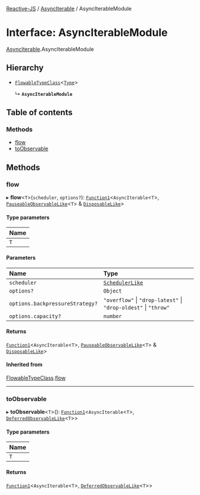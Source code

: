 [Reactive-JS](../README.md) / [AsyncIterable](../modules/AsyncIterable.md) / AsyncIterableModule

# Interface: AsyncIterableModule

[AsyncIterable](../modules/AsyncIterable.md).AsyncIterableModule

## Hierarchy

- [`FlowableTypeClass`](types.FlowableTypeClass.md)<[`Type`](../modules/AsyncIterable.md#type)\>

  ↳ **`AsyncIterableModule`**

## Table of contents

### Methods

- [flow](AsyncIterable.AsyncIterableModule.md#flow)
- [toObservable](AsyncIterable.AsyncIterableModule.md#toobservable)

## Methods

### flow

▸ **flow**<`T`\>(`scheduler`, `options?`): [`Function1`](../modules/functions.md#function1)<`AsyncIterable`<`T`\>, [`PauseableObservableLike`](types.PauseableObservableLike.md)<`T`\> & [`DisposableLike`](types.DisposableLike.md)\>

#### Type parameters

| Name |
| :------ |
| `T` |

#### Parameters

| Name | Type |
| :------ | :------ |
| `scheduler` | [`SchedulerLike`](types.SchedulerLike.md) |
| `options?` | `Object` |
| `options.backpressureStrategy?` | ``"overflow"`` \| ``"drop-latest"`` \| ``"drop-oldest"`` \| ``"throw"`` |
| `options.capacity?` | `number` |

#### Returns

[`Function1`](../modules/functions.md#function1)<`AsyncIterable`<`T`\>, [`PauseableObservableLike`](types.PauseableObservableLike.md)<`T`\> & [`DisposableLike`](types.DisposableLike.md)\>

#### Inherited from

[FlowableTypeClass](types.FlowableTypeClass.md).[flow](types.FlowableTypeClass.md#flow)

___

### toObservable

▸ **toObservable**<`T`\>(): [`Function1`](../modules/functions.md#function1)<`AsyncIterable`<`T`\>, [`DeferredObservableLike`](types.DeferredObservableLike.md)<`T`\>\>

#### Type parameters

| Name |
| :------ |
| `T` |

#### Returns

[`Function1`](../modules/functions.md#function1)<`AsyncIterable`<`T`\>, [`DeferredObservableLike`](types.DeferredObservableLike.md)<`T`\>\>
